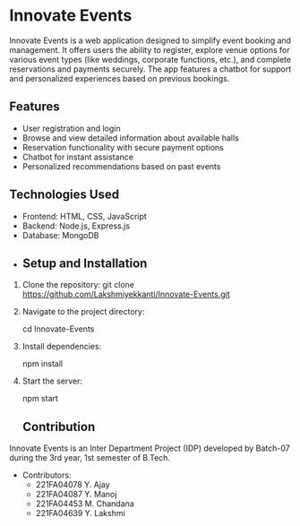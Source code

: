 # Innovate Events
Innovate Events is a web application designed to simplify event booking and management. It offers users the ability to register, explore venue options for various event types (like weddings, corporate functions, etc.), and complete reservations and payments securely. The app features a chatbot for support and personalized experiences based on previous bookings.
## Features
- User registration and login
- Browse and view detailed information about available halls
- Reservation functionality with secure payment options
- Chatbot for instant assistance
- Personalized recommendations based on past events
## Technologies Used
- Frontend: HTML, CSS, JavaScript
- Backend: Node.js, Express.js
- Database: MongoDB
- ## Setup and Installation
1. Clone the repository:
   git clone https://github.com/Lakshmiyekkanti/Innovate-Events.git
   
2. Navigate to the project directory:
   
   cd Innovate-Events
   
3. Install dependencies:
  
   npm install
   
4. Start the server:
   
   npm start

   ## Contribution
Innovate Events is an Inter Department Project (IDP) developed by Batch-07 during the 3rd year, 1st semester of B.Tech.

- Contributors:
  - 221FA04078 Y. Ajay
  - 221FA04087 Y. Manoj
  - 221FA04453 M. Chandana
  - 221FA04639 Y. Lakshmi


